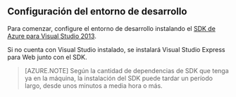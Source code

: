 ## <a name="setupdevenv"></a>Configuración del entorno de desarrollo

Para comenzar, configure el entorno de desarrollo instalando el [SDK de Azure para Visual Studio 2013][].

Si no cuenta con Visual Studio instalado, se instalará Visual Studio Express para Web junto con el SDK.

>[AZURE.NOTE] Según la cantidad de dependencias de SDK que tenga ya en la máquina, la instalación del SDK puede tardar un período largo, desde unos minutos a media hora o más.

[SDK de Azure para Visual Studio 2013]: http://go.microsoft.com/fwlink/?LinkID=324322

<!---HONumber=62-->